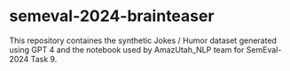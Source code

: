 # semeval-2024-brainteaser

This repository containes the synthetic Jokes / Humor dataset generated using GPT 4 and the notebook used by AmazUtah_NLP team for SemEval-2024 Task 9.

